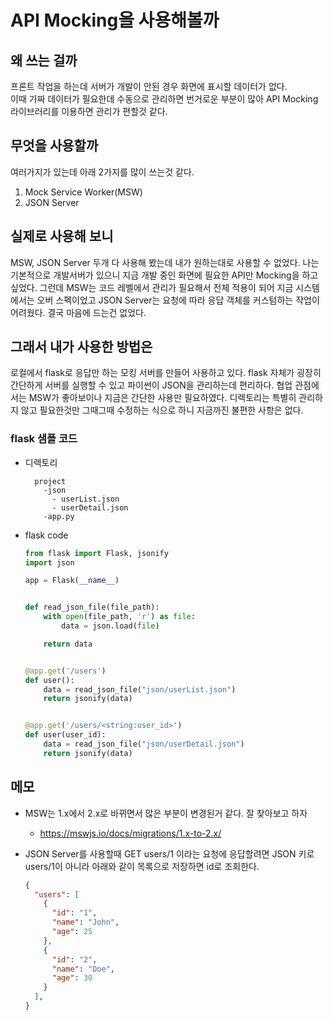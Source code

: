 # API Mocking을 사용해볼까

## 왜 쓰는 걸까

프론트 작업을 하는데 서버가 개발이 안된 경우 화면에 표시할 데이터가 없다.  
이때 가짜 데이터가 필요한데 수동으로 관리하면 번거로운 부분이 많아 API Mocking 라이브러리를 이용하면 관리가 편할것 같다.

## 무엇을 사용할까

여러가지가 있는데 아래 2가지를 많이 쓰는것 같다.

1. Mock Service Worker(MSW)
2. JSON Server

## 실제로 사용해 보니

MSW, JSON Server 두개 다 사용해 봤는데 내가 원하는대로 사용할 수 없었다.
나는 기본적으로 개발서버가 있으니 지금 개발 중인 화면에 필요한 API만 Mocking을 하고 싶었다.
그런데 MSW는 코드 레벨에서 관리가 필요해서 전체 적용이 되어 지금 시스템에서는 오버 스펙이었고 JSON Server는 요청에 따라 응답 객체를 커스텀하는 작업이 어려웠다.
결국 마음에 드는건 없었다.

## 그래서 내가 사용한 방법은

로컬에서 flask로 응답만 하는 모킹 서버를 만들어 사용하고 있다.
flask 자체가 굉장히 간단하게 서버를 실행할 수 있고 파이썬이 JSON을 관리하는데 편리하다.
협업 관점에서는 MSW가 좋아보이나 지금은 간단한 사용만 필요하였다.
디렉토리는 특별히 관리하지 않고 필요한것만 그때그때 수정하는 식으로 하니 지금까진 불편한 사항은 없다.

### flask 샘플 코드

- 디렉토리

  ```text
    project
      -json
        - userList.json
        - userDetail.json
      -app.py
  ```

- flask code

  ``` python
  from flask import Flask, jsonify
  import json

  app = Flask(__name__)


  def read_json_file(file_path):
      with open(file_path, 'r') as file:
          data = json.load(file)

      return data


  @app.get('/users')
  def user():
      data = read_json_file("json/userList.json")
      return jsonify(data)


  @app.get('/users/<string:user_id>')
  def user(user_id):
      data = read_json_file("json/userDetail.json")
      return jsonify(data)

  ```

## 메모

- MSW는 1.x에서 2.x로 바뀌면서 많은 부분이 변경된거 같다. 잘 찾아보고 하자
  - <https://mswjs.io/docs/migrations/1.x-to-2.x/>
- JSON Server를 사용할때 GET users/1 이라는 요청에 응답할려면 JSON 키로 users/1이 아니라 아래와 같이 목록으로 저장하면 id로 조회한다.

  ```json
  {
    "users": [
      {
        "id": "1",
        "name": "John",
        "age": 25
      },
      {
        "id": "2",
        "name": "Doe",
        "age": 30
      }
    ],
  }
  ```
